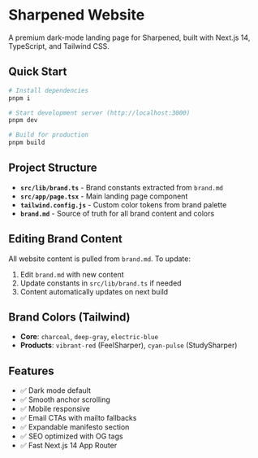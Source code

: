 # Sharpened Website

A premium dark-mode landing page for Sharpened, built with Next.js 14, TypeScript, and Tailwind CSS.

## Quick Start

```bash
# Install dependencies
pnpm i

# Start development server (http://localhost:3000)
pnpm dev

# Build for production
pnpm build
```

## Project Structure

- **`src/lib/brand.ts`** - Brand constants extracted from `brand.md`
- **`src/app/page.tsx`** - Main landing page component
- **`tailwind.config.js`** - Custom color tokens from brand palette
- **`brand.md`** - Source of truth for all brand content and colors

## Editing Brand Content

All website content is pulled from `brand.md`. To update:

1. Edit `brand.md` with new content
2. Update constants in `src/lib/brand.ts` if needed
3. Content automatically updates on next build

## Brand Colors (Tailwind)

- **Core**: `charcoal`, `deep-gray`, `electric-blue`
- **Products**: `vibrant-red` (FeelSharper), `cyan-pulse` (StudySharper)

## Features

- ✅ Dark mode default
- ✅ Smooth anchor scrolling
- ✅ Mobile responsive
- ✅ Email CTAs with mailto fallbacks
- ✅ Expandable manifesto section
- ✅ SEO optimized with OG tags
- ✅ Fast Next.js 14 App Router